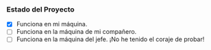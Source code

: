 ### Estado del Proyecto

- [x] Funciona en mi máquina.
- [ ] Funciona en la máquina de mi compañero.
- [ ] Funciona en la máquina del jefe. ¡No he tenido el coraje de probar!
